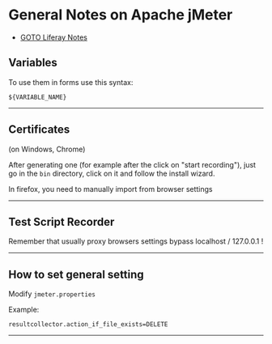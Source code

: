 # General Notes on Apache jMeter

+ [GOTO Liferay Notes](liferay.md)

## Variables

To use them in forms use this syntax:

```${VARIABLE_NAME}```

---

## Certificates

(on Windows, Chrome)

After generating one (for example after the click on "start recording"), just go in the ```bin``` directory, click on it and follow the install wizard.

In firefox, you need to manually import from browser settings

---

## Test Script Recorder

Remember that usually proxy browsers settings bypass localhost / 127.0.0.1 !

---

## How to set general setting

Modify ```jmeter.properties```

Example:

```resultcollector.action_if_file_exists=DELETE```

---
